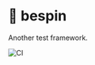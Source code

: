 # 🌌 bespin

Another test framework.

![CI](https://github.com/testingrequired/bespin/workflows/CI/badge.svg)
